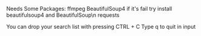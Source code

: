 Needs Some Packages:
	ffmpeg
	BeautifulSoup4 if it's fail try install beautifulsoup4 and BeautifulSoup\n
	requests

You can drop your search list with pressing CTRL + C
Type q to quit in input
